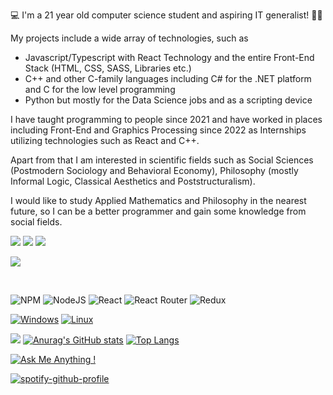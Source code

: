 💻 I'm a 21 year old computer science student and aspiring IT generalist! 🧑‍💻

My projects include a wide array of technologies, such as  
  - Javascript/Typescript with React Technology and the entire Front-End Stack (HTML, CSS, SASS, Libraries etc.) 
  - C++ and other C-family languages including C# for the .NET platform and C for the low level programming
  - Python but mostly for the Data Science jobs and as a scripting device
  
I have taught programming to people since 2021 and have worked in places including Front-End and 
Graphics Processing since 2022 as Internships utilizing technologies such as React and C++.

Apart from that I am interested in scientific fields such as Social Sciences (Postmodern Sociology and Behavioral Economy),
Philosophy (mostly Informal Logic, Classical Aesthetics and Poststructuralism).
 
I would like to study Applied Mathematics and Philosophy in the nearest future, so I can be a better programmer and gain some knowledge from social fields.

![](https://img.shields.io/badge/LinkedIn-blue?style=for-the-badge&logo=linkedin&logoColor=white)
![](https://img.shields.io/badge/Gmail-D14836?style=for-the-badge&logo=gmail&logoColor=white)
![](https://img.shields.io/badge/Telegram-2CA5E0?style=for-the-badge&logo=telegram&logoColor=white)

![](https://img.shields.io/badge/freecodecamp-27273D?style=for-the-badge&logo=freecodecamp&logoColor=white)

<br>

![NPM](https://img.shields.io/badge/NPM-%23000000.svg?style=for-the-badge&logo=npm&logoColor=white)
![NodeJS](https://img.shields.io/badge/node.js-6DA55F?style=for-the-badge&logo=node.js&logoColor=white)
![React](https://img.shields.io/badge/react-%2320232a.svg?style=for-the-badge&logo=react&logoColor=%2361DAFB)
![React Router](https://img.shields.io/badge/React_Router-CA4245?style=for-the-badge&logo=react-router&logoColor=white)
![Redux](https://img.shields.io/badge/redux-%23593d88.svg?style=for-the-badge&logo=redux&logoColor=white)

[![Windows](https://svgshare.com/i/ZhY.svg)](https://svgshare.com/i/ZhY.svg) [![Linux](https://svgshare.com/i/Zhy.svg)](https://svgshare.com/i/Zhy.svg)

![](https://komarev.com/ghpvc/?username=FilipPietryga&style=flat-square&color=blue)
[![Anurag's GitHub stats](https://github-readme-stats.vercel.app/api?username=FilipPietryga)](https://github.com/anuraghazra/github-readme-stats)
[![Top Langs](https://github-readme-stats.vercel.app/api/top-langs/?username=FilipPietryga&layout=compact)](https://github.com/anuraghazra/github-readme-stats)

[![Ask Me Anything !](https://img.shields.io/badge/Ask%20me-anything-1abc9c.svg)](https://GitHub.com/Naereen/ama)

[![spotify-github-profile](https://spotify-github-profile.vercel.app/api/view?uid=filipplaylistowner5954&cover_image=true&theme=default)](https://github.com/kittinan/spotify-github-profile)

<!---
FilipPietryga/FilipPietryga is a ✨ special ✨ repository because its `README.md` (this file) appears on your GitHub profile.
You can click the Preview link to take a look at your changes.
--->
